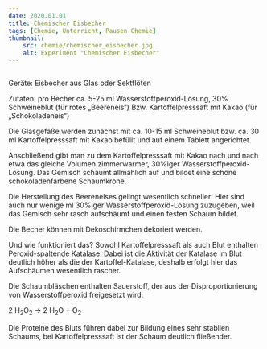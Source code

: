 ```yaml
---
date: 2020.01.01
title: Chemischer Eisbecher
tags: [Chemie, Unterricht, Pausen-Chemie]
thumbnail: 
    src: chemie/chemischer_eisbecher.jpg
    alt: Experiment "Chemischer Eisbecher"
---
```


<div><img src="images/chemie/chemischer_eisbecher.jpg" alt="" /></div>

Geräte: Eisbecher aus Glas oder Sektflöten

Zutaten: pro Becher ca. 5-25 ml Wasserstoffperoxid-Lösung, 30%
Schweineblut (für rotes „Beereneis“)
Bzw. Kartoffelpresssaft mit Kakao (für „Schokoladeneis“)

Die Glasgefäße werden zunächst mit ca. 10-15 ml Schweineblut bzw. ca. 30 ml Kartoffelpresssaft
mit Kakao befüllt und auf einem Tablett angerichtet.

Anschließend gibt man zu dem Kartoffelpresssaft mit Kakao nach und nach etwa das gleiche Volumen zimmerwarmer,
30%iger  Wasserstoffperoxid-Lösung. Das Gemisch schäumt allmählich auf und bildet eine schöne schokoladenfarbene Schaumkrone.

Die Herstellung des Beereneises gelingt wesentlich schneller: Hier sind auch nur wenige ml 30%iger  Wasserstoffperoxid-Lösung zuzugeben,
weil das Gemisch sehr rasch aufschäumt und einen festen Schaum bildet.

Die Becher können mit Dekoschirmchen dekoriert werden.

Und wie funktioniert das?
Sowohl Kartoffelpresssaft als auch Blut enthalten Peroxid-spaltende Katalase. Dabei ist die Aktivität der Katalase im Blut deutlich höher
als die der Kartoffel-Katalase, deshalb erfolgt hier das Aufschäumen wesentlich rascher.

Die Schaumbläschen enthalten Sauerstoff, der aus der Disproportionierung von Wasserstoffperoxid freigesetzt wird:

2 H<sub>2</sub>O<sub>2</sub>  &rarr; 2 H<sub>2</sub>O + O<sub>2</sub>

Die Proteine des Bluts führen dabei zur Bildung eines sehr stabilen Schaums, bei Kartoffelpresssaft ist der Schaum deutlich fließender.
